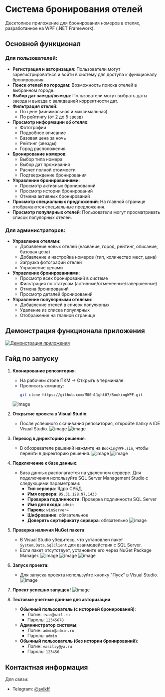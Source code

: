 # Система бронирования отелей

Десктопное приложение для бронирования номеров в отелях, разработанное на WPF (.NET Framework).

## Основной функционал

### Для пользователей:
- **Регистрация и авторизация**: Пользователи могут зарегистрироваться и войти в систему для доступа к функционалу бронирования.
- **Поиск отелей по городам**: Возможность поиска отелей в выбранном городе.
- **Выбор дат заезда/выезда**: Пользователи могут выбрать даты заезда и выезда с валидацией корректности дат.
- **Фильтрация отелей**:
  - По цене (минимальная и максимальная)
  - По рейтингу (от 2 до 5 звезд)
- **Просмотр информации об отелях**:
  - Фотографии
  - Подробное описание
  - Базовая цена за ночь
  - Рейтинг (звезды)
  - Город расположения
- **Бронирование номеров**:
  - Выбор типа номера
  - Выбор дат проживания
  - Расчет полной стоимости
  - Подтверждение бронирования
- **Управление бронированиями**:
  - Просмотр активных бронирований
  - Просмотр истории бронирований
  - Отмена активных бронирований
- **Просмотр специальных предложений**: На главной странице отображаются специальные предложения.
- **Просмотр популярных отелей**: Пользователи могут просматривать список популярных отелей.

### Для администраторов:
- **Управление отелями**:
  - Добавление новых отелей (название, город, рейтинг, описание, базовая цена)
  - Добавление и настройка номеров (тип, количество мест, цена)
  - Загрузка фотографий отелей
  - Управление ценами
- **Управление бронированиями**:
  - Просмотр всех бронирований в системе
  - Фильтрация по статусам (активные/отмененные/завершенные)
  - Отмена бронирований
  - Просмотр деталей бронирований
- **Управление популярными отелями**:
  - Добавление отелей в список популярных
  - Удаление из списка популярных
  - Отображение на главной странице

## Демонстрация функционала приложения

[![Демонстрация приложения](https://img.youtube.com/vi/S_lwXfzxfXc/0.jpg)](https://youtu.be/S_lwXfzxfXc)

## Гайд по запуску

1. **Клонирование репозитория**:
   - На рабочем столе ПКМ → Открыть в терминале.
   - Прописать команду:
     ```bash
     git clone https://github.com/M00nl1ght07/BookingWPF.git
     ```
   ![image](https://github.com/user-attachments/assets/0794e966-4e06-43b2-8111-d6e0e44a68bd)

2. **Открытие проекта в Visual Studio**:
   - После успешного скачивания репозитория, откройте папку в IDE Visual Studio.
   ![image](https://github.com/user-attachments/assets/edad64b2-14bc-49df-aa98-11ccefbcb94e)
   ![image](https://github.com/user-attachments/assets/4bebab10-d2c1-460e-b8eb-f1ea52a21d1c)

3. **Переход в директорию решения**:
   - В обозревателе решений нажмите на `BookingWPF.sin`, чтобы перейти в директорию решения.
   ![image](https://github.com/user-attachments/assets/c02dc7cb-e841-4fe1-a023-840692b9d59e)
   ![image](https://github.com/user-attachments/assets/2447ef65-2bcb-4a68-a970-a0ab295f312e)

4. **Подключение к базе данных**:
   - База данных располагается на удаленном сервере. Для подключения используйте SQL Server Management Studio с следующими параметрами:
     - **Тип сервера**: Ядро СУБД
     - **Имя сервера**: `95.31.128.97,1433`
     - **Проверка подлинности**: Проверка подлинности SQL Server
     - **Имя для входа**: `admin`
     - **Пароль**: `winServer=`
     - **Шифрование**: обязательное
     - **Доверять сертификату сервера**: обязательно
   ![image](https://github.com/user-attachments/assets/c657ee6b-e987-4bed-b038-cb10bf92c5a8)

5. **Проверка наличия NuGet пакета**:
   - В Visual Studio убедитесь, что установлен пакет `System.Data.SqlClient` для взаимодействия с SQL Server.
   - Если пакет отсутствует, установите его через NuGet Package Manager.
   ![image](https://github.com/user-attachments/assets/67fda4c4-e7b6-418a-9f2d-3556c3161eef)
   ![image](https://github.com/user-attachments/assets/8cb60b79-4342-4c2d-b8c0-44aac732f65d)
   ![image](https://github.com/user-attachments/assets/0cd6cbd7-4624-4b3e-be56-cf088f3228b2)

6. **Запуск проекта**:
   - Для запуска проекта используйте кнопку "Пуск" в Visual Studio.
   ![image](https://github.com/user-attachments/assets/bef878fd-0392-449e-998a-4de874996279)

7. **Проект успешно запущен!**
   ![image](https://github.com/user-attachments/assets/999e13be-839b-492c-bdfe-309620d902bb)
   
8. **Тестовые учетные данные для авторизации**:
   - **Обычный пользователь (с историей бронирований)**:
     - Логин: `ivan@mail.ru`
     - Пароль: `12345678`
   - **Администратор системы**:
     - Логин: `admin@admin.ru`
     - Пароль: `admin`
   - **Обычный пользователь (без истории бронирований)**:
     - Логин: `vasiliy@ya.ru`
     - Пароль: `123456`
## Контактная информация
Для связи:  
- Telegram: [@svlkff](https://t.me/svlkff)
